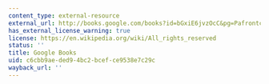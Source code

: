 ```yaml
---
content_type: external-resource
external_url: http://books.google.com/books?id=bGxiE6jvzOcC&pg=Pafrontcover
has_external_license_warning: true
license: https://en.wikipedia.org/wiki/All_rights_reserved
status: ''
title: Google Books
uid: c6cbb9ae-ded9-4bc2-bcef-ce9538e7c29c
wayback_url: ''
---
```


